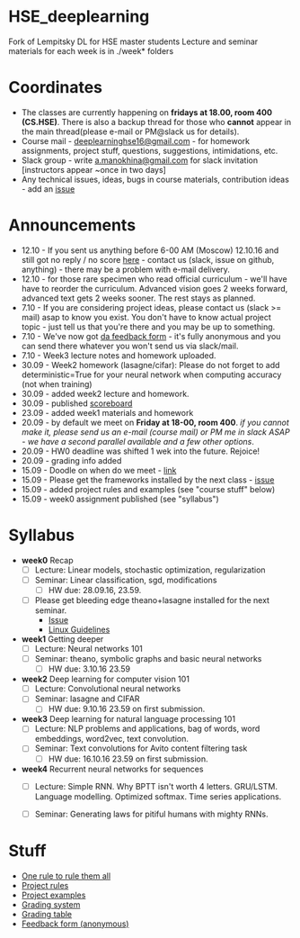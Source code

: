 # HSE_deeplearning
Fork of Lempitsky DL for HSE master students
Lecture and seminar materials for each week is in ./week* folders

# Coordinates
* The classes are currently happening on __fridays at 18.00, room 400 (CS.HSE)__. There is also a backup thread for those who __cannot__ appear in the main thread(please e-mail or PM@slack us for details).
* Course mail - deeplearninghse16@gmail.com - for homework assignments, project stuff, questions, suggestions, intimidations, etc.
* Slack group - write a.manokhina@gmail.com for slack invitation [instructors appear ~once in two days]
* Any technical issues, ideas, bugs in course materials, contribution ideas - add an [issue](https://github.com/yandexdataschool/HSE_deeplearning/issues)


# Announcements
* 12.10 - If you sent us anything before 6-00 AM (Moscow) 12.10.16 and still got no reply / no score [here](https://docs.google.com/spreadsheets/d/1z3v1CG3Y7qnvSUNNzGR6maZq0QzveWQNhRH2VcMm1fM/edit?usp=sharing) - contact us (slack, issue on github, anything) - there may be a problem with e-mail delivery.
* 12.10 - for those rare specimen who read official curriculum - we'll have have to reorder the curriculum. Advanced vision goes 2 weeks forward, advanced text gets 2 weeks sooner. The rest stays as planned.
* 7.10 - If you are considering project ideas, please contact us (slack >= mail) asap to know you exist. You don't have to know actual project topic - just tell us that you're there and you may be up to something.
* 7.10 - We've now got [da feedback form](https://docs.google.com/forms/u/0/d/1HaODcG3vW7PAiQOUexZAwaZzrcGtVIYbJjymhLhgLYA/edit) - it's fully anonymous and you can send there whatever you won't send us via slack/mail.
* 7.10 - Week3 lecture notes and homework uploaded.
* 30.09 - Week2 homework (lasagne/cifar): Please do not forget to add deterministic=True for your neural network when computing accuracy (not when training)
* 30.09 - added week2 lecture and homework.
* 30.09 - published [scoreboard](https://docs.google.com/spreadsheets/d/1z3v1CG3Y7qnvSUNNzGR6maZq0QzveWQNhRH2VcMm1fM/edit#gid=0)
* 23.09 - added week1 materials and homework
* 20.09 - by default we meet on __Friday at 18-00, room 400__. _if you cannot make it, please send us an e-mail (course mail) or PM me in slack ASAP - we have a second parallel available and a few other options_.
* 20.09 - HW0 deadline was shifted 1 wek into the future. Rejoice!
* 20.09 - grading info added
* 15.09 - Doodle on when do we meet - [link](http://doodle.com/poll/cygymdnkf7q5vqmm)
* 15.09 - Please get the frameworks installed by the next class - [issue](https://github.com/yandexdataschool/HSE_deeplearning/issues/1)
* 15.09 - added project rules and examples (see "course stuff" below)
* 15.09 - week0 assignment published (see "syllabus")


# Syllabus
- __week0__ Recap
  - [ ] Lecture: Linear models, stochastic optimization, regularization
  - [ ] Seminar: Linear classification, sgd, modifications
     - [ ] HW due: 28.09.16, 23.59.
  - [ ] Please get bleeding edge theano+lasagne installed for the next seminar. 
    - [Issue](https://github.com/yandexdataschool/HSE_deeplearning/issues/1)
    - [Linux Guidelines](http://agentnet.readthedocs.io/en/latest/user/install.html)
- __week1__ Getting deeper
  - [ ] Lecture: Neural networks 101
  - [ ] Seminar: theano, symbolic graphs and basic neural networks
    - [ ] HW due: 3.10.16 23.59 
- __week2__ Deep learning for computer vision 101
  - [ ] Lecture: Convolutional neural networks
  - [ ] Seminar: lasagne and CIFAR
    - [ ] HW due: 9.10.16 23.59 on first submission.
- __week3__ Deep learning for natural language processing 101
  - [ ] Lecture: NLP problems and applications, bag of words, word embeddings, word2vec, text convolution.
  - [ ] Seminar: Text convolutions for Avito content filtering task
    - [ ] HW due: 16.10.16 23.59 on first submission.
- __week4__ Recurrent neural networks for sequences
  - [ ] Lecture: Simple RNN. Why BPTT isn't worth 4 letters. GRU/LSTM. Language modelling. Optimized softmax. Time series applications.
  - [ ] Seminar: Generating laws for pitiful humans with mighty RNNs.


# Stuff
* [One rule to rule them all](https://github.com/yandexdataschool/HSE_deeplearning/wiki/Core:)
* [Project rules](https://github.com/yandexdataschool/HSE_deeplearning/wiki/Course-projects)
* [Project examples](https://github.com/yandexdataschool/HSE_deeplearning/wiki/Project-examples)
* [Grading system](https://github.com/yandexdataschool/HSE_deeplearning/wiki/Grading)
* [Grading table](https://docs.google.com/spreadsheets/d/1z3v1CG3Y7qnvSUNNzGR6maZq0QzveWQNhRH2VcMm1fM/edit?usp=sharing)
* [Feedback form (anonymous)](https://docs.google.com/forms/u/0/d/1HaODcG3vW7PAiQOUexZAwaZzrcGtVIYbJjymhLhgLYA/edit)

